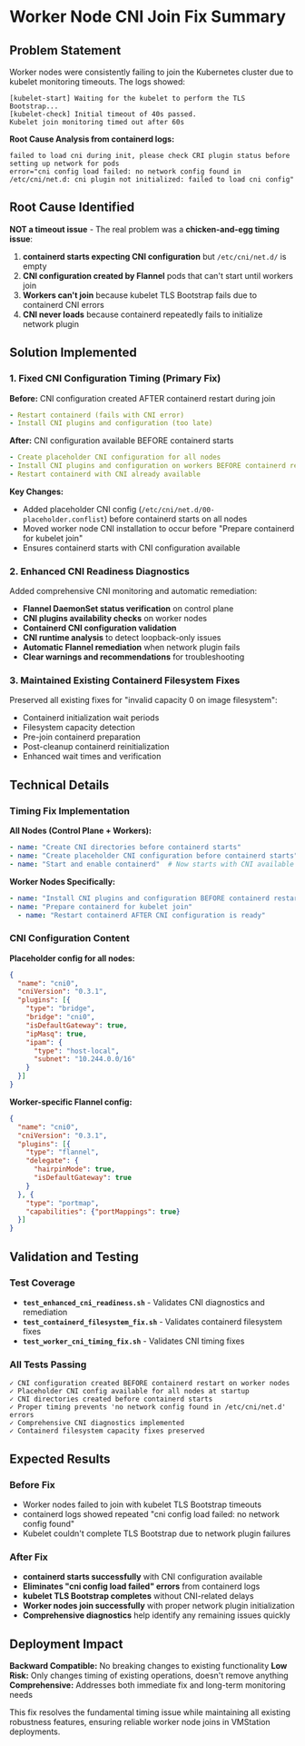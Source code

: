 # Worker Node CNI Join Fix Summary

## Problem Statement

Worker nodes were consistently failing to join the Kubernetes cluster due to kubelet monitoring timeouts. The logs showed:

```
[kubelet-start] Waiting for the kubelet to perform the TLS Bootstrap...
[kubelet-check] Initial timeout of 40s passed.
Kubelet join monitoring timed out after 60s
```

**Root Cause Analysis from containerd logs:**
```
failed to load cni during init, please check CRI plugin status before setting up network for pods
error="cni config load failed: no network config found in /etc/cni/net.d: cni plugin not initialized: failed to load cni config"
```

## Root Cause Identified

**NOT a timeout issue** - The real problem was a **chicken-and-egg timing issue**:

1. **containerd starts expecting CNI configuration** but `/etc/cni/net.d/` is empty
2. **CNI configuration created by Flannel** pods that can't start until workers join  
3. **Workers can't join** because kubelet TLS Bootstrap fails due to containerd CNI errors
4. **CNI never loads** because containerd repeatedly fails to initialize network plugin

## Solution Implemented

### 1. **Fixed CNI Configuration Timing** (Primary Fix)

**Before:** CNI configuration created AFTER containerd restart during join
```yaml
- Restart containerd (fails with CNI error)
- Install CNI plugins and configuration (too late)
```

**After:** CNI configuration available BEFORE containerd starts
```yaml
- Create placeholder CNI configuration for all nodes
- Install CNI plugins and configuration on workers BEFORE containerd restart
- Restart containerd with CNI already available
```

**Key Changes:**
- Added placeholder CNI config (`/etc/cni/net.d/00-placeholder.conflist`) before containerd starts on all nodes
- Moved worker node CNI installation to occur before "Prepare containerd for kubelet join" 
- Ensures containerd starts with CNI configuration available

### 2. **Enhanced CNI Readiness Diagnostics**

Added comprehensive CNI monitoring and automatic remediation:
- **Flannel DaemonSet status verification** on control plane
- **CNI plugins availability checks** on worker nodes  
- **Containerd CNI configuration validation**
- **CNI runtime analysis** to detect loopback-only issues
- **Automatic Flannel remediation** when network plugin fails
- **Clear warnings and recommendations** for troubleshooting

### 3. **Maintained Existing Containerd Filesystem Fixes**

Preserved all existing fixes for "invalid capacity 0 on image filesystem":
- Containerd initialization wait periods
- Filesystem capacity detection  
- Pre-join containerd preparation
- Post-cleanup containerd reinitialization
- Enhanced wait times and verification

## Technical Details

### Timing Fix Implementation

**All Nodes (Control Plane + Workers):**
```yaml
- name: "Create CNI directories before containerd starts"
- name: "Create placeholder CNI configuration before containerd starts"  
- name: "Start and enable containerd"  # Now starts with CNI available
```

**Worker Nodes Specifically:**
```yaml
- name: "Install CNI plugins and configuration BEFORE containerd restart"
- name: "Prepare containerd for kubelet join"
  - name: "Restart containerd AFTER CNI configuration is ready"
```

### CNI Configuration Content

**Placeholder config for all nodes:**
```json
{
  "name": "cni0",
  "cniVersion": "0.3.1", 
  "plugins": [{
    "type": "bridge",
    "bridge": "cni0",
    "isDefaultGateway": true,
    "ipMasq": true,
    "ipam": {
      "type": "host-local",
      "subnet": "10.244.0.0/16"
    }
  }]
}
```

**Worker-specific Flannel config:**
```json
{
  "name": "cni0",
  "cniVersion": "0.3.1",
  "plugins": [{
    "type": "flannel",
    "delegate": {
      "hairpinMode": true,
      "isDefaultGateway": true  
    }
  }, {
    "type": "portmap",
    "capabilities": {"portMappings": true}
  }]
}
```

## Validation and Testing

### Test Coverage
- **`test_enhanced_cni_readiness.sh`** - Validates CNI diagnostics and remediation
- **`test_containerd_filesystem_fix.sh`** - Validates containerd filesystem fixes  
- **`test_worker_cni_timing_fix.sh`** - Validates CNI timing fixes

### All Tests Passing
```
✓ CNI configuration created BEFORE containerd restart on worker nodes
✓ Placeholder CNI config available for all nodes at startup  
✓ CNI directories created before containerd starts
✓ Proper timing prevents 'no network config found in /etc/cni/net.d' errors
✓ Comprehensive CNI diagnostics implemented
✓ Containerd filesystem capacity fixes preserved
```

## Expected Results

### Before Fix
- Worker nodes failed to join with kubelet TLS Bootstrap timeouts
- containerd logs showed repeated "cni config load failed: no network config found"
- Kubelet couldn't complete TLS Bootstrap due to network plugin failures

### After Fix  
- **containerd starts successfully** with CNI configuration available
- **Eliminates "cni config load failed" errors** from containerd logs
- **kubelet TLS Bootstrap completes** without CNI-related delays
- **Worker nodes join successfully** with proper network plugin initialization
- **Comprehensive diagnostics** help identify any remaining issues quickly

## Deployment Impact

**Backward Compatible:** No breaking changes to existing functionality
**Low Risk:** Only changes timing of existing operations, doesn't remove anything
**Comprehensive:** Addresses both immediate fix and long-term monitoring needs

This fix resolves the fundamental timing issue while maintaining all existing robustness features, ensuring reliable worker node joins in VMStation deployments.
